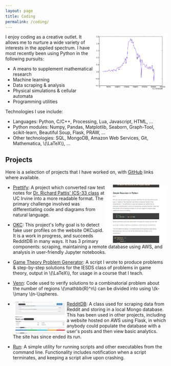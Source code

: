 ```yaml
---
layout: page
title: Coding
permalink: /coding/
---
```

[<img src="/assets/img/post_slope.png" style="float:right; width: 45%; height: 45%">](/assets/img/post_slope.png)
I enjoy coding as a creative outlet.  It allows me to nurture a wide variety of interests in the applied spectrum.  I have most recently been using Python in the following pursuits:

* A means to supplement mathematical research
* Machine learning
* Data scraping & analysis
* Physical simulations & cellular automata
* Programming utilities

Technologies I use include:

* Languages: Python, C/C++, Processing, Lua, Javascript, HTML, ...
* Python modules: Numpy, Pandas, Matplotlib, Seaborn, Graph-Tool, scikit-learn, Beautiful Soup, Flask, PRAW, ...
* Other technologies: SQL, MongoDB, Amazon Web Services, Git, Mathematica, \\(\LaTeX\\), ...

## Projects
Here is a selection of projects that I have worked on, with [GitHub](https://github.com/Ryan-Holben/) links where available.

* [Prettify](https://github.com/Ryan-Holben/prettify): [<img src="/assets/img/prettify.png" style="float:right; width: 40%; height: 40%">](https://github.com/Ryan-Holben/prettify) A project which converted raw text notes for [Dr. Richard Pattis' ICS-33 class](https://www.ics.uci.edu/~pattis/ICS-33/) at UC Irvine into a more readable format.  The primary challenge involved was differentiating code and diagrams from natural language.

* [OKC](https://github.com/Ryan-Holben/OKC): This project's lofty goal is to detect fake user profiles on the website OKCupid.  It is a work in progress, and succeeds RedditDB in many ways.  It has 3 primary components: scraping, maintaining a remote database using AWS, and analysis in user-friendly Jupyter notebooks.

* [Game Theory Problem Generator](https://github.com/Ryan-Holben/game-theory-IESDS-generator): A script I wrote to produce problems & step-by-step solutions for the IESDS class of problems in game theory, output in \\(\LaTeX\\), for usage in a course that I teach.

* <a name="Venn"></a>[Venn](#Venn): Code used to verify solutions to a combinatorial problem about the number of regions \\(\mathbb{R}^n\\) can be divided into using \\(k-\\)many \\(n-\\)spheres.

* [RedditDB](https://github.com/Ryan-Holben/RedditDB): [<img src="/assets/img/RedditDB.png" style="float:left; width: 35%; height: 35%">](/assets/img/RedditDB.png) A class used for scraping data from Reddit and storing in a local Mongo database.  This has been used in other projects, including a website hosted on AWS using Flask, in which anybody could populate the database with a user's posts and then view basic analytics.  The site has since ended its run.

* [Run](https://github.com/Ryan-Holben/run): A simple utility for running scripts and other executables from the command line.  Functionality includes notification when a script terminates, and keeping a script alive upon crashing.
